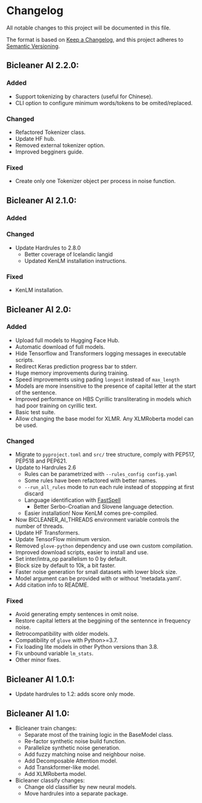 # Changelog
All notable changes to this project will be documented in this file.

The format is based on [Keep a Changelog](https://keepachangelog.com/en/1.0.0/),
and this project adheres to [Semantic Versioning](https://semver.org/spec/v2.0.0.html).

## Bicleaner AI 2.2.0:
### Added
- Support tokenizing by characters (useful for Chinese).
- CLI option to configure minimum words/tokens to be omited/replaced.

### Changed
- Refactored Tokenizer class.
- Update HF hub.
- Removed external tokenizer option.
- Improved begginers guide.

### Fixed
- Create only one Tokenizer object per process in noise function.

## Bicleaner AI 2.1.0:
### Added

### Changed
* Update Hardrules to 2.8.0
   * Better coverage of Icelandic langid
   * Updated KenLM installation instructions.

### Fixed
* KenLM installation.


## Bicleaner AI 2.0:
### Added
* Upload full models to Hugging Face Hub.
* Automatic download of full models.
* Hide Tensorflow and Transformers logging messages in executable scripts.
* Redirect Keras prediction progress bar to stderr.
* Huge memory improvements during training.
* Speed improvements using pading `longest` instead of `max_length`
* Models are more insensitive to the presence of capital letter at the start of the sentence.
* Improved performance on HBS Cyrillic transliterating in models which had poor training on cyrillic text.
* Basic test suite.
* Allow changing the base model for XLMR. Any XLMRoberta model can be used.
### Changed
* Migrate to `pyproject.toml` and `src/` tree structure, comply with PEP517, PEP518 and PEP621.
* Update to Hardrules 2.6
  * Rules can be parametrized with `--rules_config config.yaml`
  * Some rules have been refactored with better names.
  * `--run_all_rules` mode to run each rule instead of stoppping at first discard
  * Language identification with [FastSpell](https://github.com/mbanon/fastspell)
    * Better Serbo-Croatian and Slovene language detection.
  * Easier installation! Now KenLM comes pre-compiled.
* Now BICLEANER\_AI\_THREADS environment variable controls the number of threads.
* Update HF Transformers.
* Update TensorFlow minimum version.
* Removed `glove-python` dependency and use own custom compilation.
* Improved download scripts, easier to install and use.
* Set inter/intra\_op parallelism to 0 by default.
* Block size by default to 10k, a bit faster.
* Faster noise generation for small datasets with lower block size.
* Model argument can be provided with or without 'metadata.yaml'.
* Add citation info to README.
### Fixed
* Avoid generating empty sentences in omit noise.
* Restore capital letters at the beggining of the sentennce in frequency noise.
* Retrocompatibility with older models.
* Compatibility of `glove` with Python>=3.7.
* Fix loading lite models in other Python versions than 3.8.
* Fix unbound variable `lm_stats`.
* Other minor fixes.

## Bicleaner AI 1.0.1:
* Update hardrules to 1.2: adds score only mode.

## Bicleaner AI 1.0:
* Bicleaner train changes:
  * Separate most of the training logic in the BaseModel class.
  * Re-factor synthetic noise build function.
  * Parallelize synthetic noise generation.
  * Add fuzzy matching noise and neighbour noise.
  * Add Decomposable Attention model.
  * Add Transkformer-like model.
  * Add XLMRoberta model.
* Bicleaner classify changes:
  * Change old classifier by new neural models.
  * Move hardrules into a separate package.
